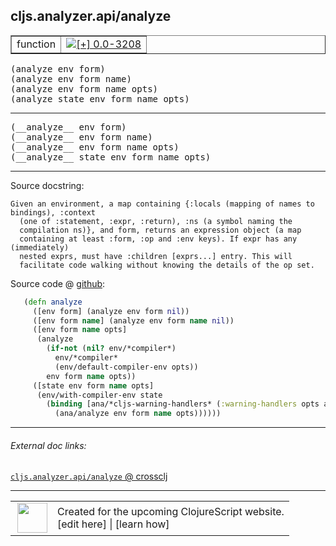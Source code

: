 ## cljs.analyzer.api/analyze



 <table border="1">
<tr>
<td>function</td>
<td><a href="https://github.com/cljsinfo/cljs-api-docs/tree/0.0-3208"><img valign="middle" alt="[+] 0.0-3208" title="Added in 0.0-3208" src="https://img.shields.io/badge/+-0.0--3208-lightgrey.svg"></a> </td>
</tr>
</table>

<samp>(analyze env form)</samp><br>
<samp>(analyze env form name)</samp><br>
<samp>(analyze env form name opts)</samp><br>
<samp>(analyze state env form name opts)</samp><br>

---

 <samp>
(__analyze__ env form)<br>
</samp>
 <samp>
(__analyze__ env form name)<br>
</samp>
 <samp>
(__analyze__ env form name opts)<br>
</samp>
 <samp>
(__analyze__ state env form name opts)<br>
</samp>

---





Source docstring:

```
Given an environment, a map containing {:locals (mapping of names to bindings), :context
  (one of :statement, :expr, :return), :ns (a symbol naming the
  compilation ns)}, and form, returns an expression object (a map
  containing at least :form, :op and :env keys). If expr has any (immediately)
  nested exprs, must have :children [exprs...] entry. This will
  facilitate code walking without knowing the details of the op set.
```


Source code @ [github]():

```clj
   (defn analyze
     ([env form] (analyze env form nil))
     ([env form name] (analyze env form name nil))
     ([env form name opts]
      (analyze
        (if-not (nil? env/*compiler*)
          env/*compiler*
          (env/default-compiler-env opts))
        env form name opts))
     ([state env form name opts]
      (env/with-compiler-env state
        (binding [ana/*cljs-warning-handlers* (:warning-handlers opts ana/*cljs-warning-handlers*)]
          (ana/analyze env form name opts))))))
```

<!--
Repo - tag - source tree - lines:

 <pre>

</pre>

-->

---



###### External doc links:

[`cljs.analyzer.api/analyze` @ crossclj](http://crossclj.info/fun/cljs.analyzer.api/analyze.html)<br>

---

 <table>
<tr><td>
<img valign="middle" align="right" width="48px" src="http://i.imgur.com/Hi20huC.png">
</td><td>
Created for the upcoming ClojureScript website.<br>
[edit here] | [learn how]
</td></tr></table>

[edit here]:https://github.com/cljsinfo/cljs-api-docs/blob/master/cljsdoc/cljs.analyzer.api/analyze.cljsdoc
[learn how]:https://github.com/cljsinfo/cljs-api-docs/wiki/cljsdoc-files

<!--

This information was too distracting to show to readers, but I'll leave it
commented here since it is helpful to:

- pretty-print the data used to generate this document
- and show how to retrieve that data



The API data for this symbol:

```clj
{:ns "cljs.analyzer.api",
 :name "analyze",
 :signature ["[env form]"
             "[env form name]"
             "[env form name opts]"
             "[state env form name opts]"],
 :name-encode "analyze",
 :history [["+" "0.0-3208"]],
 :type "function",
 :full-name-encode "cljs.analyzer.api/analyze",
 :source {:code "   (defn analyze\n     ([env form] (analyze env form nil))\n     ([env form name] (analyze env form name nil))\n     ([env form name opts]\n      (analyze\n        (if-not (nil? env/*compiler*)\n          env/*compiler*\n          (env/default-compiler-env opts))\n        env form name opts))\n     ([state env form name opts]\n      (env/with-compiler-env state\n        (binding [ana/*cljs-warning-handlers* (:warning-handlers opts ana/*cljs-warning-handlers*)]\n          (ana/analyze env form name opts))))))",
          :title "Source code",
          :repo "clojurescript",
          :tag "r1.8.51",
          :filename "src/main/clojure/cljs/analyzer/api.cljc",
          :lines [69 87],
          :url "https://github.com/clojure/clojurescript/blob/r1.8.51/src/main/clojure/cljs/analyzer/api.cljc#L69-L87"},
 :usage ["(analyze env form)"
         "(analyze env form name)"
         "(analyze env form name opts)"
         "(analyze state env form name opts)"],
 :full-name "cljs.analyzer.api/analyze",
 :docstring "Given an environment, a map containing {:locals (mapping of names to bindings), :context\n  (one of :statement, :expr, :return), :ns (a symbol naming the\n  compilation ns)}, and form, returns an expression object (a map\n  containing at least :form, :op and :env keys). If expr has any (immediately)\n  nested exprs, must have :children [exprs...] entry. This will\n  facilitate code walking without knowing the details of the op set.",
 :cljsdoc-url "https://github.com/cljsinfo/cljs-api-docs/blob/master/cljsdoc/cljs.analyzer.api/analyze.cljsdoc"}

```

Retrieve the API data for this symbol:

```clj
;; from Clojure REPL
(require '[clojure.edn :as edn])
(-> (slurp "https://raw.githubusercontent.com/cljsinfo/cljs-api-docs/catalog/cljs-api.edn")
    (edn/read-string)
    (get-in [:symbols "cljs.analyzer.api/analyze"]))
```

-->
